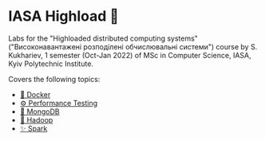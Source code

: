 # IASA Highload 🚀

Labs for the "Highloaded distributed computing systems" ("Високонавантажені розподілені обчислювальні системи") course by S. Kukhariev, 1 semester (Oct-Jan 2022) of MSc in Computer Science, IASA, Kyiv Polytechnic Institute.

Covers the following topics:
- [🐳 Docker](https://github.com/andrii0yerko/IASA_Highload/tree/main/lab1-docker)
- [⚙️ Performance Testing](https://github.com/andrii0yerko/IASA_Highload/tree/main/lab2-performance-testing)
- [🍃 MongoDB](https://github.com/andrii0yerko/IASA_Highload/tree/main/lab3-mongodb)
- [🐘 Hadoop](https://github.com/andrii0yerko/IASA_Highload/tree/main/lab4-hadoop)
- [✨ Spark](https://github.com/andrii0yerko/IASA_Highload/tree/main/lab5-spark)
